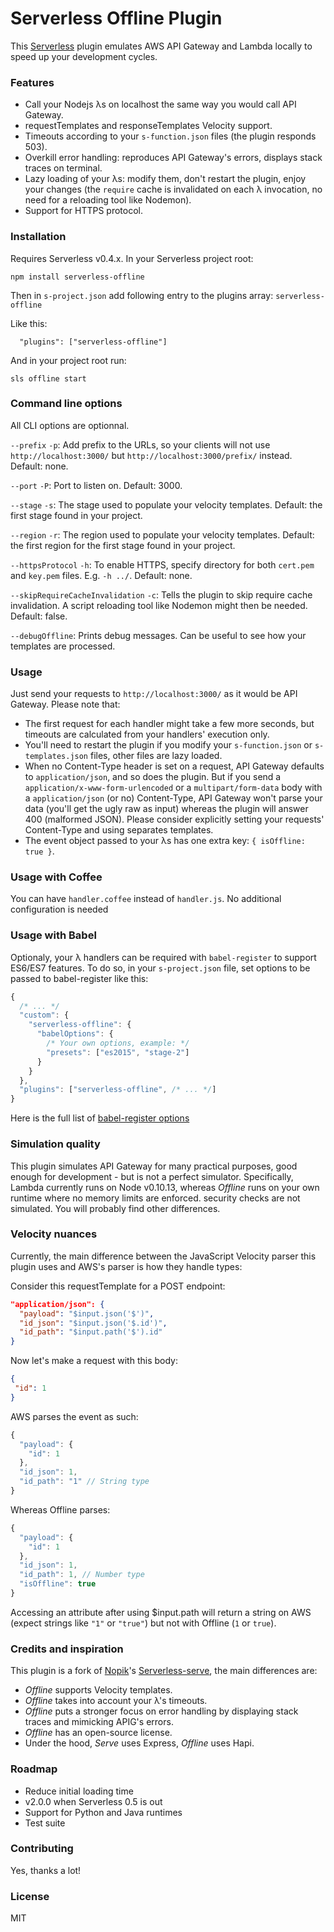 # Serverless Offline Plugin

This [Serverless](https://github.com/serverless/serverless) plugin emulates AWS API Gateway and Lambda locally to speed up your development cycles.

### Features

- Call your Nodejs λs on localhost the same way you would call API Gateway.
- requestTemplates and responseTemplates Velocity support.
- Timeouts according to your `s-function.json` files (the plugin responds 503).
- Overkill error handling: reproduces API Gateway's errors, displays stack traces on terminal.
- Lazy loading of your λs: modify them, don't restart the plugin, enjoy your changes (the `require` cache is invalidated on each λ invocation, no need for a reloading tool like Nodemon).
- Support for HTTPS protocol.

### Installation

Requires Serverless v0.4.x. In your Serverless project root:

```
npm install serverless-offline
```

Then in `s-project.json` add following entry to the plugins array: `serverless-offline`

Like this:
```
  "plugins": ["serverless-offline"]
```

And in your project root run:

```
sls offline start
```

### Command line options

All CLI options are optionnal.

`--prefix` `-p`: Add prefix to the URLs, so your clients will not use `http://localhost:3000/` but `http://localhost:3000/prefix/` instead. Default: none.

`--port` `-P`: Port to listen on. Default: 3000.

`--stage` `-s`: The stage used to populate your velocity templates. Default: the first stage found in your project.

`--region` `-r`: The region used to populate your velocity templates. Default: the first region for the first stage found in your project.

`--httpsProtocol` `-h`: To enable HTTPS, specify directory for both `cert.pem` and `key.pem` files. E.g. `-h ../`. Default: none.

`--skipRequireCacheInvalidation` `-c`: Tells the plugin to skip require cache invalidation. A script reloading tool like Nodemon might then be needed. Default: false.

`--debugOffline`: Prints debug messages. Can be useful to see how your templates are processed.

### Usage

Just send your requests to `http://localhost:3000/` as it would be API Gateway. Please note that:
- The first request for each handler might take a few more seconds, but timeouts are calculated from your handlers' execution only.
- You'll need to restart the plugin if you modify your `s-function.json` or `s-templates.json` files, other files are lazy loaded.
- When no Content-Type header is set on a request, API Gateway defaults to `application/json`, and so does the plugin.
But if you send a `application/x-www-form-urlencoded` or a `multipart/form-data` body with a `application/json` (or no) Content-Type, API Gateway won't parse your data (you'll get the ugly raw as input) whereas the plugin will answer 400 (malformed JSON).
Please consider explicitly setting your requests' Content-Type and using separates templates.
- The event object passed to your λs has one extra key: `{ isOffline: true }`.

### Usage with Coffee

You can have `handler.coffee` instead of `handler.js`. No additional configuration is needed

### Usage with Babel

Optionaly, your λ handlers can be required with `babel-register` to support ES6/ES7 features.
To do so, in your `s-project.json` file, set options to be passed to babel-register like this:
```javascript
{
  /* ... */
  "custom": {
    "serverless-offline": {
      "babelOptions": {
        /* Your own options, example: */
        "presets": ["es2015", "stage-2"]
      }
    }
  },
  "plugins": ["serverless-offline", /* ... */]
}
```
Here is the full list of [babel-register options](https://babeljs.io/docs/usage/require/)

### Simulation quality

This plugin simulates API Gateway for many practical purposes, good enough for development - but is not a perfect simulator. 
Specifically, Lambda currently runs on Node v0.10.13, whereas *Offline* runs on your own runtime where no memory limits are enforced. 
security checks are not simulated. You will probably find other differences.

### Velocity nuances

Currently, the main difference between the JavaScript Velocity parser this plugin uses and AWS's parser is how they handle types:

Consider this requestTemplate for a POST endpoint:
```json
"application/json": {
  "payload": "$input.json('$')",
  "id_json": "$input.json('$.id')",
  "id_path": "$input.path('$').id"
}
```

Now let's make a request with this body:
```json
{
 "id": 1
}
```

AWS parses the event as such:
```javascript
{
  "payload": {
    "id": 1
  },
  "id_json": 1,
  "id_path": "1" // String type
}
```

Whereas Offline parses:
```javascript
{
  "payload": {
    "id": 1
  },
  "id_json": 1,
  "id_path": 1, // Number type
  "isOffline": true
}
```

Accessing an attribute after using $input.path will return a string on AWS (expect strings like `"1"` or `"true"`) but not with Offline (`1` or `true`).

### Credits and inspiration

This plugin is a fork of [Nopik](https://github.com/Nopik/)'s [Serverless-serve](https://github.com/Nopik/serverless-serve), the main differences are:

- *Offline* supports Velocity templates.
- *Offline* takes into account your λ's timeouts.
- *Offline* puts a stronger focus on error handling by displaying stack traces and mimicking APIG's errors.
- *Offline* has an open-source license.
- Under the hood, *Serve* uses Express, *Offline* uses Hapi.

### Roadmap

- Reduce initial loading time
- v2.0.0 when Serverless 0.5 is out
- Support for Python and Java runtimes
- Test suite

### Contributing

Yes, thanks a lot!

### License

MIT
